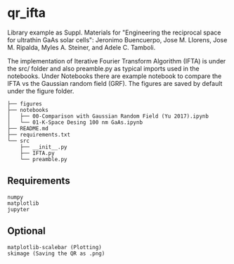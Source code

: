 # qr_ifta
Library example as Suppl. Materials for "Engineering the reciprocal space for ultrathin GaAs solar cells":
Jeronimo Buencuerpo, Jose M. Llorens, Jose M. Ripalda, Myles A. Steiner, and Adele C. Tamboli.

The implementation of Iterative Fourier Transform Algorithm (IFTA) is under the src/ folder and also preamble.py as typical imports used in the notebooks. Under Notebooks there are example notebook to compare the IFTA vs the  Gaussian random field (GRF). The figures are saved by default under the figure folder.

```
├── figures
├── notebooks
│   ├── 00-Comparison with Gaussian Random Field (Yu 2017).ipynb
│   └── 01-K-Space Desing 100 nm GaAs.ipynb
├── README.md
├── requirements.txt
└── src
    ├── __init__.py
    ├── IFTA.py
    └── preamble.py
```    

## Requirements
```
numpy
matplotlib
jupyter
```
## Optional 
```
matplotlib-scalebar (Plotting)
skimage (Saving the QR as .png)
```
